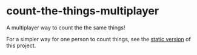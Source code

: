 # count-the-things-multiplayer

A multiplayer way to count the the same things!

For a simpler way for one person to count things, see the [static version](https://github.com/MustardForBreakfast/count-the-things) of this project.

